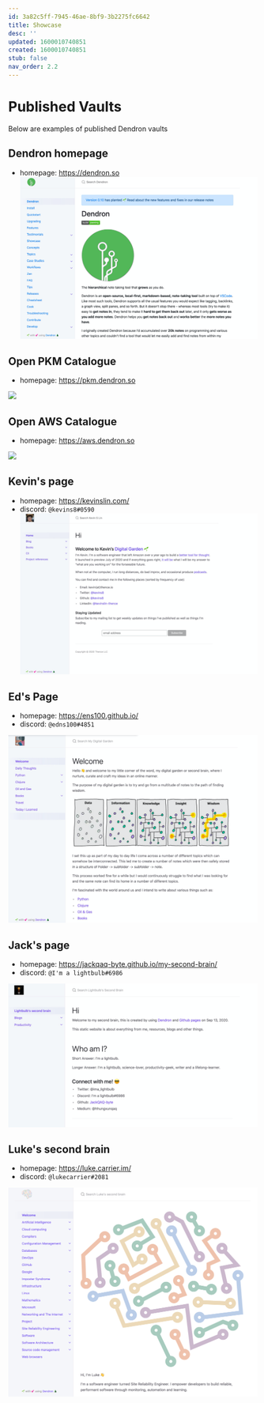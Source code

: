 ```yaml
---
id: 3a82c5ff-7945-46ae-8bf9-3b2275fc6642
title: Showcase
desc: ''
updated: 1600010740851
created: 1600010740851
stub: false
nav_order: 2.2
---
```


# Published Vaults

Below are examples of published Dendron vaults


## Dendron homepage
- homepage: https://dendron.so
![](/assets/images/2020-09-13-09-05-45.png)

## Open PKM Catalogue
- homepage: https://pkm.dendron.so

![](https://foundation-prod-assetspublic53c57cce-8cpvgjldwysl.s3-us-west-2.amazonaws.com/assets/images/showcase.pkm.jpg)

## Open AWS Catalogue
- homepage: https://aws.dendron.so

![](https://foundation-prod-assetspublic53c57cce-8cpvgjldwysl.s3-us-west-2.amazonaws.com/assets/images/showcase.aws.jpg)

## Kevin's page
- homepage: https://kevinslin.com/
- discord: `@kevins8#0590`
![](/assets/images/2020-09-13-08-45-00.png)

## Ed's Page
- homepage: https://ens100.github.io/
- discord: `@edns100#4851`

![](/assets/images/2020-09-13-09-04-36.png)

## Jack's page
- homepage: https://jackqaq-byte.github.io/my-second-brain/
- discord: `@I'm a lightbulb#6986`

![](/assets/images/2020-09-13-09-01-48.png)

## Luke's second brain
- homepage: https://luke.carrier.im/
- discord: `@lukecarrier#2081`

![](/assets/images/2020-09-27-20-50-54.png)
